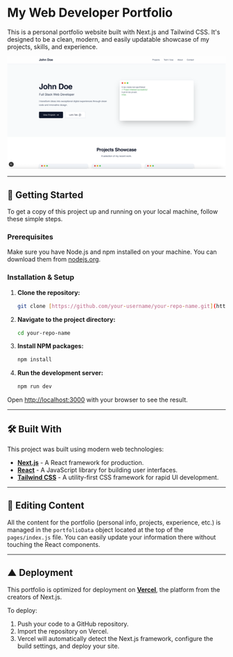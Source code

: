 # My Web Developer Portfolio

This is a personal portfolio website built with Next.js and Tailwind CSS. It's designed to be a clean, modern, and easily updatable showcase of my projects, skills, and experience.

![Portfolio Screenshot](./public/screenshot.png)

---

## 🚀 Getting Started

To get a copy of this project up and running on your local machine, follow these simple steps.

### Prerequisites

Make sure you have Node.js and npm installed on your machine. You can download them from [nodejs.org](https://nodejs.org/).

### Installation & Setup

1.  **Clone the repository:**
    ```bash
    git clone [https://github.com/your-username/your-repo-name.git](https://github.com/your-username/your-repo-name.git)
    ```

2.  **Navigate to the project directory:**
    ```bash
    cd your-repo-name
    ```

3.  **Install NPM packages:**
    ```bash
    npm install
    ```

4.  **Run the development server:**
    ```bash
    npm run dev
    ```

Open [http://localhost:3000](http://localhost:3000) with your browser to see the result.

---

## 🛠️ Built With

This project was built using modern web technologies:

* **[Next.js](https://nextjs.org/)** - A React framework for production.
* **[React](https://reactjs.org/)** - A JavaScript library for building user interfaces.
* **[Tailwind CSS](https://tailwindcss.com/)** - A utility-first CSS framework for rapid UI development.

---

## 📝 Editing Content

All the content for the portfolio (personal info, projects, experience, etc.) is managed in the `portfolioData` object located at the top of the `pages/index.js` file. You can easily update your information there without touching the React components.

---

## ▲ Deployment

This portfolio is optimized for deployment on **[Vercel](https://vercel.com/)**, the platform from the creators of Next.js.

To deploy:

1.  Push your code to a GitHub repository.
2.  Import the repository on Vercel.
3.  Vercel will automatically detect the Next.js framework, configure the build settings, and deploy your site.
